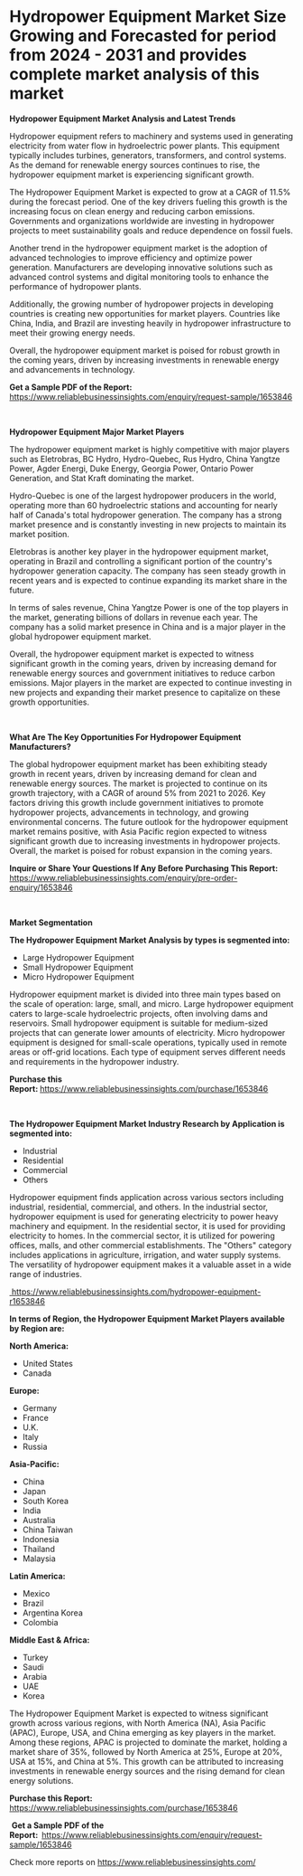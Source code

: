 <p><h1>Hydropower Equipment Market Size Growing and Forecasted for period from 2024 - 2031 and provides complete market analysis of this market</h1></p><p><strong>Hydropower Equipment Market Analysis and Latest Trends</strong></p>
<p><p>Hydropower equipment refers to machinery and systems used in generating electricity from water flow in hydroelectric power plants. This equipment typically includes turbines, generators, transformers, and control systems. As the demand for renewable energy sources continues to rise, the hydropower equipment market is experiencing significant growth.</p><p>The Hydropower Equipment Market is expected to grow at a CAGR of 11.5% during the forecast period. One of the key drivers fueling this growth is the increasing focus on clean energy and reducing carbon emissions. Governments and organizations worldwide are investing in hydropower projects to meet sustainability goals and reduce dependence on fossil fuels.</p><p>Another trend in the hydropower equipment market is the adoption of advanced technologies to improve efficiency and optimize power generation. Manufacturers are developing innovative solutions such as advanced control systems and digital monitoring tools to enhance the performance of hydropower plants.</p><p>Additionally, the growing number of hydropower projects in developing countries is creating new opportunities for market players. Countries like China, India, and Brazil are investing heavily in hydropower infrastructure to meet their growing energy needs.</p><p>Overall, the hydropower equipment market is poised for robust growth in the coming years, driven by increasing investments in renewable energy and advancements in technology.</p></p>
<p><strong>Get a Sample PDF of the Report:&nbsp;</strong> <a href="https://www.reliablebusinessinsights.com/enquiry/request-sample/1653846">https://www.reliablebusinessinsights.com/enquiry/request-sample/1653846</a></p>
<p>&nbsp;</p>
<p><strong>Hydropower Equipment Major Market Players</strong></p>
<p><p>The hydropower equipment market is highly competitive with major players such as Eletrobras, BC Hydro, Hydro-Quebec, Rus Hydro, China Yangtze Power, Agder Energi, Duke Energy, Georgia Power, Ontario Power Generation, and Stat Kraft dominating the market. </p><p>Hydro-Quebec is one of the largest hydropower producers in the world, operating more than 60 hydroelectric stations and accounting for nearly half of Canada's total hydropower generation. The company has a strong market presence and is constantly investing in new projects to maintain its market position.</p><p>Eletrobras is another key player in the hydropower equipment market, operating in Brazil and controlling a significant portion of the country's hydropower generation capacity. The company has seen steady growth in recent years and is expected to continue expanding its market share in the future.</p><p>In terms of sales revenue, China Yangtze Power is one of the top players in the market, generating billions of dollars in revenue each year. The company has a solid market presence in China and is a major player in the global hydropower equipment market.</p><p>Overall, the hydropower equipment market is expected to witness significant growth in the coming years, driven by increasing demand for renewable energy sources and government initiatives to reduce carbon emissions. Major players in the market are expected to continue investing in new projects and expanding their market presence to capitalize on these growth opportunities.</p></p>
<p>&nbsp;</p>
<p><strong>What Are The Key Opportunities For Hydropower Equipment Manufacturers?</strong></p>
<p><p>The global hydropower equipment market has been exhibiting steady growth in recent years, driven by increasing demand for clean and renewable energy sources. The market is projected to continue on its growth trajectory, with a CAGR of around 5% from 2021 to 2026. Key factors driving this growth include government initiatives to promote hydropower projects, advancements in technology, and growing environmental concerns. The future outlook for the hydropower equipment market remains positive, with Asia Pacific region expected to witness significant growth due to increasing investments in hydropower projects. Overall, the market is poised for robust expansion in the coming years.</p></p>
<p><strong>Inquire or Share Your Questions If Any Before Purchasing This Report:</strong> <a href="https://www.reliablebusinessinsights.com/enquiry/pre-order-enquiry/1653846">https://www.reliablebusinessinsights.com/enquiry/pre-order-enquiry/1653846</a></p>
<p>&nbsp;</p>
<p><strong>Market Segmentation</strong></p>
<p><strong>The Hydropower Equipment Market Analysis by types is segmented into:</strong></p>
<p><ul><li>Large Hydropower Equipment</li><li>Small Hydropower Equipment</li><li>Micro Hydropower Equipment</li></ul></p>
<p><p>Hydropower equipment market is divided into three main types based on the scale of operation: large, small, and micro. Large hydropower equipment caters to large-scale hydroelectric projects, often involving dams and reservoirs. Small hydropower equipment is suitable for medium-sized projects that can generate lower amounts of electricity. Micro hydropower equipment is designed for small-scale operations, typically used in remote areas or off-grid locations. Each type of equipment serves different needs and requirements in the hydropower industry.</p></p>
<p><strong>Purchase this Report:&nbsp;</strong><a href="https://www.reliablebusinessinsights.com/purchase/1653846">https://www.reliablebusinessinsights.com/purchase/1653846</a></p>
<p>&nbsp;</p>
<p><strong>The Hydropower Equipment Market Industry Research by Application is segmented into:</strong></p>
<p><ul><li>Industrial</li><li>Residential</li><li>Commercial</li><li>Others</li></ul></p>
<p><p>Hydropower equipment finds application across various sectors including industrial, residential, commercial, and others. In the industrial sector, hydropower equipment is used for generating electricity to power heavy machinery and equipment. In the residential sector, it is used for providing electricity to homes. In the commercial sector, it is utilized for powering offices, malls, and other commercial establishments. The "Others" category includes applications in agriculture, irrigation, and water supply systems. The versatility of hydropower equipment makes it a valuable asset in a wide range of industries.</p></p>
<p><a href="https://www.reliablebusinessinsights.com/hydropower-equipment-r1653846">&nbsp;https://www.reliablebusinessinsights.com/hydropower-equipment-r1653846</a></p>
<p><strong>In terms of Region, the Hydropower Equipment Market Players available by Region are:</strong></p>
<p>
    <p> <strong> North America: </strong>
        <ul>
            <li>United States</li>
            <li>Canada</li>
        </ul>
        </p> 
    <p> <strong> Europe: </strong>
        <ul>
            <li>Germany</li>
            <li>France</li>
            <li>U.K.</li>
            <li>Italy</li>
            <li>Russia</li>
        </ul>
        </p> 
    <p> <strong> Asia-Pacific: </strong>
        <ul>
            <li>China</li>
            <li>Japan</li>
            <li>South Korea</li>
            <li>India</li>
            <li>Australia</li>
            <li>China Taiwan</li>
            <li>Indonesia</li>
            <li>Thailand</li>
            <li>Malaysia</li>
        </ul>
        </p> 
    <p> <strong> Latin America: </strong>
        <ul>
            <li>Mexico</li>
            <li>Brazil</li>
            <li>Argentina Korea</li>
            <li>Colombia</li>
        </ul>
        </p> 
    <p> <strong> Middle East & Africa: </strong>
        <ul>
            <li>Turkey</li>
            <li>Saudi</li>
            <li>Arabia</li>
            <li>UAE</li>
            <li>Korea</li>
        </ul>
    </p>
    </p>
<p><p>The Hydropower Equipment Market is expected to witness significant growth across various regions, with North America (NA), Asia Pacific (APAC), Europe, USA, and China emerging as key players in the market. Among these regions, APAC is projected to dominate the market, holding a market share of 35%, followed by North America at 25%, Europe at 20%, USA at 15%, and China at 5%. This growth can be attributed to increasing investments in renewable energy sources and the rising demand for clean energy solutions.</p></p>
<p><strong>Purchase this Report: </strong><a href="https://www.reliablebusinessinsights.com/purchase/1653846">https://www.reliablebusinessinsights.com/purchase/1653846</a></p>
<p>&nbsp;<strong>Get a Sample PDF of the Report:&nbsp;&nbsp;</strong><a href="https://www.reliablebusinessinsights.com/enquiry/request-sample/1653846">https://www.reliablebusinessinsights.com/enquiry/request-sample/1653846</a></p>
<p><strong></strong></p>
<p>Check more reports on <a href="https://www.reliablebusinessinsights.com/">https://www.reliablebusinessinsights.com/</a></p>